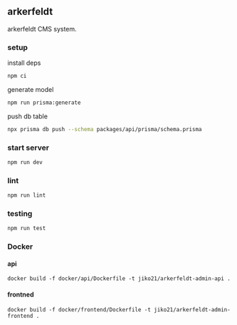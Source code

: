 ## arkerfeldt
arkerfeldt CMS system.

### setup
install deps
```bash
npm ci
```

generate model
```bash
npm run prisma:generate
```

push db table
```bash
npx prisma db push --schema packages/api/prisma/schema.prisma
```

### start server
```bash
npm run dev
```

### lint
```bash
npm run lint
```

### testing
```bash
npm run test
```

### Docker
#### api
```
docker build -f docker/api/Dockerfile -t jiko21/arkerfeldt-admin-api .
```

#### frontned
```
docker build -f docker/frontend/Dockerfile -t jiko21/arkerfeldt-admin-frontend .
```

